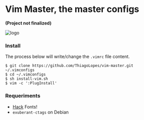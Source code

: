 # Vim Master, the master configs

**(Project not finalized)**

![logo](https://www.unixstickers.com/image/data/stickers/vim/VIM%20mashup.sh.png)


### Install
The process below will write/change the `.vimrc` file content.
```
$ git clone https://github.com/ThiagoLopes/vim-master.git ~/.vimconfigs
$ cd ~/.vimconfigs
$ sh install-vim.sh
$ vim -c ':PlugInstall'
```

### Requeriments

* [Hack](https://github.com/chrissimpkins/Hack) Fonts!
* `exuberant-ctags` on Debian
